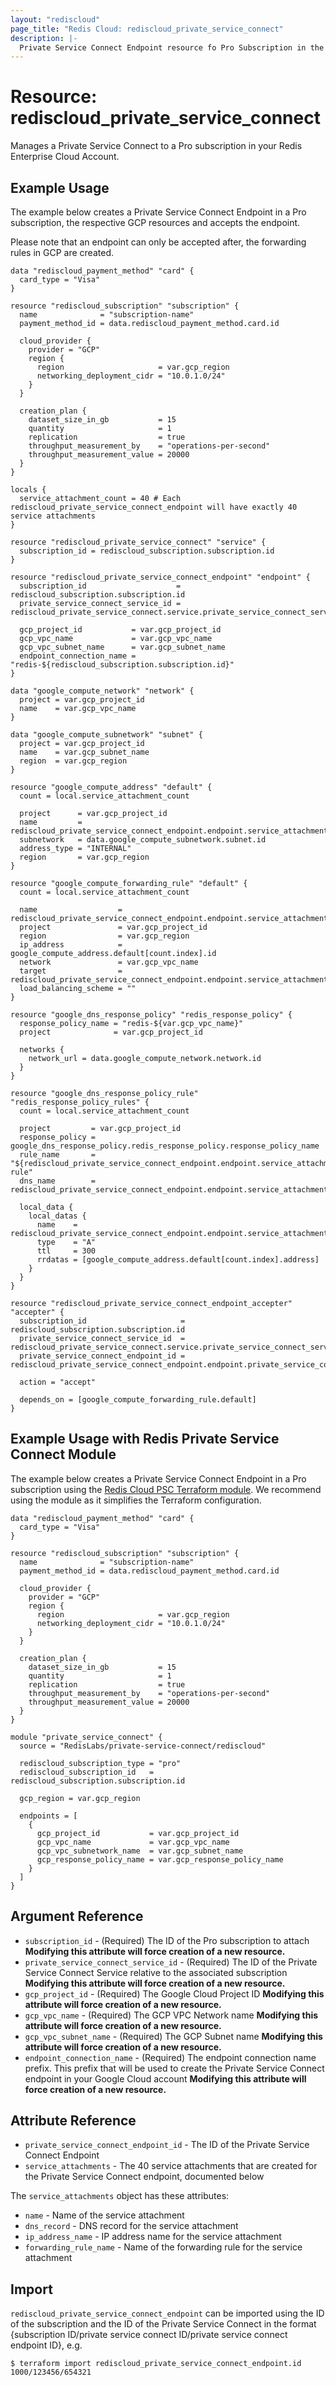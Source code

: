 ```yaml
---
layout: "rediscloud"
page_title: "Redis Cloud: rediscloud_private_service_connect"
description: |-
  Private Service Connect Endpoint resource fo Pro Subscription in the Redis Cloud Terraform provider.
---
```


# Resource: rediscloud_private_service_connect

Manages a Private Service Connect to a Pro subscription in your Redis Enterprise Cloud Account.

## Example Usage

The example below creates a Private Service Connect Endpoint in a Pro subscription, the respective GCP resources 
and accepts the endpoint. 

Please note that an endpoint can only be accepted after, the forwarding rules in GCP are created.

```hcl
data "rediscloud_payment_method" "card" {
  card_type = "Visa"
}

resource "rediscloud_subscription" "subscription" {
  name              = "subscription-name"
  payment_method_id = data.rediscloud_payment_method.card.id

  cloud_provider {
    provider = "GCP"
    region {
      region                     = var.gcp_region
      networking_deployment_cidr = "10.0.1.0/24"
    }
  }

  creation_plan {
    dataset_size_in_gb           = 15
    quantity                     = 1
    replication                  = true
    throughput_measurement_by    = "operations-per-second"
    throughput_measurement_value = 20000
  }
}

locals {
  service_attachment_count = 40 # Each rediscloud_private_service_connect_endpoint will have exactly 40 service attachments
}

resource "rediscloud_private_service_connect" "service" {
  subscription_id = rediscloud_subscription.subscription.id
}

resource "rediscloud_private_service_connect_endpoint" "endpoint" {
  subscription_id                    = rediscloud_subscription.subscription.id
  private_service_connect_service_id = rediscloud_private_service_connect.service.private_service_connect_service_id

  gcp_project_id           = var.gcp_project_id
  gcp_vpc_name             = var.gcp_vpc_name
  gcp_vpc_subnet_name      = var.gcp_subnet_name
  endpoint_connection_name = "redis-${rediscloud_subscription.subscription.id}"
}

data "google_compute_network" "network" {
  project = var.gcp_project_id
  name    = var.gcp_vpc_name
}

data "google_compute_subnetwork" "subnet" {
  project = var.gcp_project_id
  name    = var.gcp_subnet_name
  region  = var.gcp_region
}

resource "google_compute_address" "default" {
  count = local.service_attachment_count

  project      = var.gcp_project_id
  name         = rediscloud_private_service_connect_endpoint.endpoint.service_attachments[count.index].ip_address_name
  subnetwork   = data.google_compute_subnetwork.subnet.id
  address_type = "INTERNAL"
  region       = var.gcp_region
}

resource "google_compute_forwarding_rule" "default" {
  count = local.service_attachment_count

  name                  = rediscloud_private_service_connect_endpoint.endpoint.service_attachments[count.index].forwarding_rule_name
  project               = var.gcp_project_id
  region                = var.gcp_region
  ip_address            = google_compute_address.default[count.index].id
  network               = var.gcp_vpc_name
  target                = rediscloud_private_service_connect_endpoint.endpoint.service_attachments[count.index].name
  load_balancing_scheme = ""
}

resource "google_dns_response_policy" "redis_response_policy" {
  response_policy_name = "redis-${var.gcp_vpc_name}"
  project              = var.gcp_project_id

  networks {
    network_url = data.google_compute_network.network.id
  }
}

resource "google_dns_response_policy_rule" "redis_response_policy_rules" {
  count = local.service_attachment_count

  project         = var.gcp_project_id
  response_policy = google_dns_response_policy.redis_response_policy.response_policy_name
  rule_name       = "${rediscloud_private_service_connect_endpoint.endpoint.service_attachments[count.index].forwarding_rule_name}-${var.gcp_region}-rule"
  dns_name        = rediscloud_private_service_connect_endpoint.endpoint.service_attachments[count.index].dns_record

  local_data {
    local_datas {
      name    = rediscloud_private_service_connect_endpoint.endpoint.service_attachments[count.index].dns_record
      type    = "A"
      ttl     = 300
      rrdatas = [google_compute_address.default[count.index].address]
    }
  }
}

resource "rediscloud_private_service_connect_endpoint_accepter" "accepter" {
  subscription_id                     = rediscloud_subscription.subscription.id
  private_service_connect_service_id  = rediscloud_private_service_connect.service.private_service_connect_service_id
  private_service_connect_endpoint_id = rediscloud_private_service_connect_endpoint.endpoint.private_service_connect_endpoint_id

  action = "accept"

  depends_on = [google_compute_forwarding_rule.default]
}

```

## Example Usage with Redis Private Service Connect Module

The example below creates a Private Service Connect Endpoint in a Pro subscription using the [Redis Cloud PSC Terraform module](https://registry.terraform.io/modules/RedisLabs/private-service-connect/rediscloud/latest).
We recommend using the module as it simplifies the Terraform configuration.

```hcl
data "rediscloud_payment_method" "card" {
  card_type = "Visa"
}

resource "rediscloud_subscription" "subscription" {
  name              = "subscription-name"
  payment_method_id = data.rediscloud_payment_method.card.id

  cloud_provider {
    provider = "GCP"
    region {
      region                     = var.gcp_region
      networking_deployment_cidr = "10.0.1.0/24"
    }
  }

  creation_plan {
    dataset_size_in_gb           = 15
    quantity                     = 1
    replication                  = true
    throughput_measurement_by    = "operations-per-second"
    throughput_measurement_value = 20000
  }
}

module "private_service_connect" {
  source = "RedisLabs/private-service-connect/rediscloud"

  rediscloud_subscription_type = "pro"
  rediscloud_subscription_id   = rediscloud_subscription.subscription.id

  gcp_region = var.gcp_region

  endpoints = [
    {
      gcp_project_id           = var.gcp_project_id
      gcp_vpc_name             = var.gcp_vpc_name
      gcp_vpc_subnetwork_name  = var.gcp_subnet_name
      gcp_response_policy_name = var.gcp_response_policy_name
    }
  ]
}

```

## Argument Reference

* `subscription_id` - (Required) The ID of the Pro subscription to attach **Modifying this attribute will force creation of a new resource.**
* `private_service_connect_service_id` - (Required) The ID of the Private Service Connect Service relative to the associated subscription **Modifying this attribute will force creation of a new resource.**
* `gcp_project_id` - (Required) The Google Cloud Project ID **Modifying this attribute will force creation of a new resource.**
* `gcp_vpc_name` - (Required) The GCP VPC Network name **Modifying this attribute will force creation of a new resource.**
* `gcp_vpc_subnet_name` - (Required) The GCP Subnet name **Modifying this attribute will force creation of a new resource.**
* `endpoint_connection_name` - (Required) The endpoint connection name prefix. This prefix that will be used to create the Private Service Connect endpoint in your Google Cloud account **Modifying this attribute will force creation of a new resource.**

## Attribute Reference

* `private_service_connect_endpoint_id` - The ID of the Private Service Connect Endpoint
* `service_attachments` - The 40 service attachments that are created for the Private Service Connect endpoint, documented below

The `service_attachments` object has these attributes:

* `name` - Name of the service attachment
* `dns_record` - DNS record for the service attachment
* `ip_address_name` - IP address name for the service attachment
* `forwarding_rule_name` - Name of the forwarding rule for the service attachment

## Import
`rediscloud_private_service_connect_endpoint` can be imported using the ID of the subscription and the ID of the Private Service Connect in the format {subscription ID/private service connect ID/private service connect endpoint ID}, e.g.

```
$ terraform import rediscloud_private_service_connect_endpoint.id 1000/123456/654321
```
